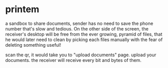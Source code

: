 # printem
a sandbox to share documents, sender has no need to save the phone number that's slow and tedious. On the other side of the screen, the receiver's desktop will be free from the ever growing, pyramid of files, that he would later need to clean by picking each files manually with the fear of deleting something useful!

scan the qr, it would take you to "upload documents" page.
upload your documents.
the receiver will receive every bit and bytes of them.
